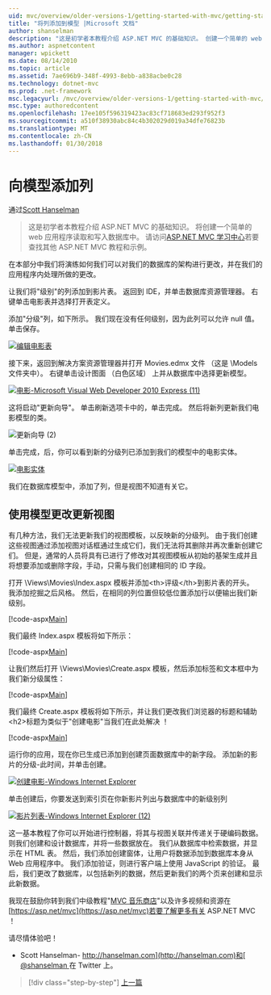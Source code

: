 ```yaml
---
uid: mvc/overview/older-versions-1/getting-started-with-mvc/getting-started-with-mvc-part8
title: "将列添加到模型 |Microsoft 文档"
author: shanselman
description: "这是初学者本教程介绍 ASP.NET MVC 的基础知识。 创建一个简单的 web 应用程序读取和写入数据库中。"
ms.author: aspnetcontent
manager: wpickett
ms.date: 08/14/2010
ms.topic: article
ms.assetid: 7ae696b9-348f-4993-8ebb-a838acbe0c28
ms.technology: dotnet-mvc
ms.prod: .net-framework
msc.legacyurl: /mvc/overview/older-versions-1/getting-started-with-mvc/getting-started-with-mvc-part8
msc.type: authoredcontent
ms.openlocfilehash: 17ee105f596319423ac83cf718683ed293f952f3
ms.sourcegitcommit: a510f38930abc84c4b302029d019a34dfe76823b
ms.translationtype: MT
ms.contentlocale: zh-CN
ms.lasthandoff: 01/30/2018
---
```

<a name="adding-a-column-to-the-model"></a>向模型添加列
====================
通过[Scott Hanselman](https://github.com/shanselman)

> 这是初学者本教程介绍 ASP.NET MVC 的基础知识。 将创建一个简单的 web 应用程序读取和写入数据库中。 请访问[ASP.NET MVC 学习中心](../../../index.md)若要查找其他 ASP.NET MVC 教程和示例。


在本部分中我们将演练如何我们可以对我们的数据库的架构进行更改，并在我们的应用程序内处理所做的更改。

让我们将"级别"的列添加到影片表。 返回到 IDE，并单击数据库资源管理器。 右键单击电影表并选择打开表定义。

添加"分级"列，如下所示。 我们现在没有任何级别，因为此列可以允许 null 值。 单击保存。

[![编辑电影表](getting-started-with-mvc-part8/_static/image2.png)](getting-started-with-mvc-part8/_static/image1.png)

接下来，返回到解决方案资源管理器并打开 Movies.edmx 文件 （这是 \Models 文件夹中）。 右键单击设计图面 （白色区域） 上并从数据库中选择更新模型。

[![电影-Microsoft Visual Web Developer 2010 Express (11)](getting-started-with-mvc-part8/_static/image4.png)](getting-started-with-mvc-part8/_static/image3.png)

这将启动"更新向导"。 单击刷新选项卡中的，单击完成。 然后将新列更新我们电影模型的类。

![更新向导 (2)](getting-started-with-mvc-part8/_static/image5.png)

单击完成，后，你可以看到新的分级列已添加到我们的模型中的电影实体。

[![电影实体](getting-started-with-mvc-part8/_static/image7.png)](getting-started-with-mvc-part8/_static/image6.png)

我们在数据库模型中，添加了列，但是视图不知道有关它。

## <a name="update-views-with-model-changes"></a>使用模型更改更新视图

有几种方法，我们无法更新我们的视图模板，以反映新的分级列。 由于我们创建这些视图通过添加视图对话框通过生成它们，我们无法将其删除并再次重新创建它们。 但是，通常的人员将具有已进行了修改对其视图模板从初始的基架生成并且将想要添加或删除字段，手动，只需与我们创建相同的 ID 字段。

打开 \Views\Movies\Index.aspx 模板并添加&lt;th&gt;评级&lt;/th&gt;到影片表的开头。 我添加挖掘之后风格。 然后，在相同的列位置但较低位置添加行以便输出我们新级别。

[!code-aspx[Main](getting-started-with-mvc-part8/samples/sample1.aspx)]

我们最终 Index.aspx 模板将如下所示：

[!code-aspx[Main](getting-started-with-mvc-part8/samples/sample2.aspx)]

让我们然后打开 \Views\Movies\Create.aspx 模板，然后添加标签和文本框中为我们新分级属性：

[!code-aspx[Main](getting-started-with-mvc-part8/samples/sample3.aspx)]

我们最终 Create.aspx 模板将如下所示，并让我们更改我们浏览器的标题和辅助&lt;h2&gt;标题为类似于"创建电影"当我们在此处解决 ！

[!code-aspx[Main](getting-started-with-mvc-part8/samples/sample4.aspx)]

运行你的应用，现在你已生成已添加到创建页面数据库中的新字段。 添加新的影片的分级-此时间，并单击创建。

[![创建电影-Windows Internet Explorer](getting-started-with-mvc-part8/_static/image9.png)](getting-started-with-mvc-part8/_static/image8.png)

单击创建后，你要发送到索引页在你新影片列出与数据库中的新级别列

[![影片列表-Windows Internet Explorer (12)](getting-started-with-mvc-part8/_static/image11.png)](getting-started-with-mvc-part8/_static/image10.png)

这一基本教程了你可以开始进行控制器，将其与视图关联并传递关于硬编码数据。 则我们创建和设计数据库，并将一些数据放在。 我们从数据库中检索数据，并显示在 HTML 表。 然后，我们添加创建窗体，让用户将数据添加到数据库本身从 Web 应用程序中。 我们添加验证，则进行客户端上使用 JavaScript 的验证。 最后，我们更改了数据库，以包括新列的数据，然后更新我们的两个页来创建和显示此新数据。

我现在鼓励你转到我们中级教程"[MVC 音乐商店](../../older-versions/mvc-music-store/mvc-music-store-part-1.md)"以及许多视频和资源在[https://asp.net/mvc](https://asp.net/mvc)若要了解更多有关 ASP.NET MVC ！

请尽情体验吧！

- Scott Hanselman- [http://hanselman.com](http://hanselman.com)和[ @shanselman ](http://twitter.com/shanselman)在 Twitter 上。

>[!div class="step-by-step"]
[上一篇](getting-started-with-mvc-part7.md)
